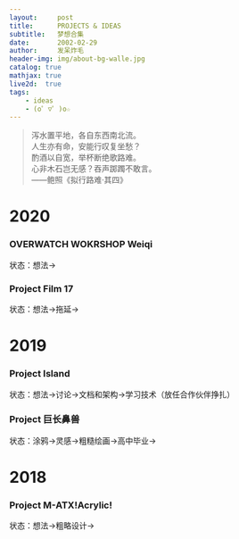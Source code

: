 ```yaml
---
layout:     post
title:      PROJECTS & IDEAS
subtitle:   梦想合集
date:       2002-02-29
author:     发呆炸毛
header-img: img/about-bg-walle.jpg
catalog: true
mathjax: true
live2d:  true
tags:
    - ideas
    - (o゜▽゜)o☆
---
```

> 泻水置平地，各自东西南北流。  
人生亦有命，安能行叹复坐愁？  
酌酒以自宽，举杯断绝歌路难。  
心非木石岂无感？吞声踯躅不敢言。  
——鲍照《拟行路难·其四》


# 2020

### OVERWATCH WOKRSHOP Weiqi

状态：想法->

### Project Film 17

状态：想法->拖延->


# 2019

### Project Island

状态：想法->讨论->文档和架构->学习技术（放任合作伙伴挣扎）


### Project 巨长鼻兽

状态：涂鸦->灵感->粗糙绘画->高中毕业->

# 2018

### Project M-ATX!Acrylic!

状态：想法->粗略设计->

